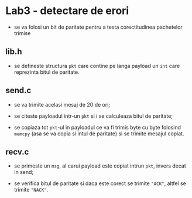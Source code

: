 # Lab3 - detectare de erori

- se va folosi un bit de paritate pentru a testa corectitudinea pachetelor trimise

## lib.h

- se defineste structura `pkt` care contine pe langa payload un `int` care reprezinta bitul de paritate.

## send.c

- se va trimite acelasi mesaj de 20 de ori;

- se citeste payloadul intr-un `pkt` si i se calculeaza bitul de paritate;

- se copiaza tot `pkt`-ul in payloadul ce va fi trimis byte cu byte folosind `memcpy` (asa se va copia si intul de paritate) si se trimite mesajul copiat.

## recv.c

- se primeste un `msg`, al carui payload este copiat intrun `pkt`, invers decat in send;

- se verifica bitul de paritate si daca este corect se trimite `"ACK"`, altfel se trimite `"NACK"`.
